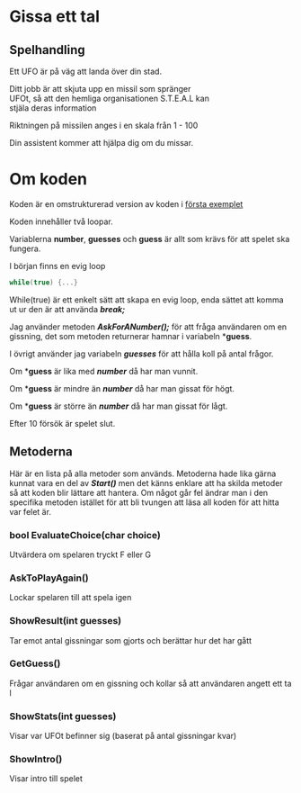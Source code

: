 # Gissa ett tal

## Spelhandling
Ett UFO är på väg att landa över din stad.

Ditt jobb är att skjuta upp en missil som spränger UFOt, så att den hemliga organisationen S.T.E.A.L kan stjäla deras information

Riktningen på missilen anges i en skala från 1 - 100

Din assistent kommer att hjälpa dig om du missar.


# Om koden
Koden är en omstrukturerad version av koden i [första exemplet](../../EnkelVersion)

Koden innehåller två loopar.

Variablerna **number**, **guesses** och **guess** är allt som krävs för att spelet ska fungera.

I början finns en evig loop
```cs 
while(true) {...} 
```
While(true) är ett enkelt sätt att skapa en evig loop, enda sättet att komma ut ur den är att använda ***break;*** 

Jag använder metoden ***AskForANumber();*** för att fråga användaren om en gissning, det som metoden returnerar hamnar i variabeln ***guess**.

I övrigt använder jag variabeln ***guesses*** för att hålla koll på antal frågor.

Om ***guess** är lika med ***number*** då har man vunnit.

Om ***guess** är mindre än ***number*** då har man gissat för högt.

Om ***guess** är större än ***number*** då har man gissat för lågt.

Efter 10 försök är spelet slut.

## Metoderna
Här är en lista på alla metoder som används. Metoderna hade lika gärna kunnat vara en del av ***Start()*** men det känns enklare att ha skilda metoder så att koden blir lättare att hantera. Om något går fel ändrar man i den specifika metoden istället för att bli tvungen att läsa all koden för att hitta var felet är.

### bool EvaluateChoice(char choice)
Utvärdera om spelaren tryckt F eller G

### AskToPlayAgain()
Lockar spelaren till att spela igen

### ShowResult(int guesses)
Tar emot antal gissningar som gjorts och berättar hur det har gått

### GetGuess()
Frågar användaren om en gissning och kollar så att användaren angett ett tal

### ShowStats(int guesses)
Visar var UFOt befinner sig (baserat på antal gissningar kvar)

### ShowIntro()
Visar intro till spelet


